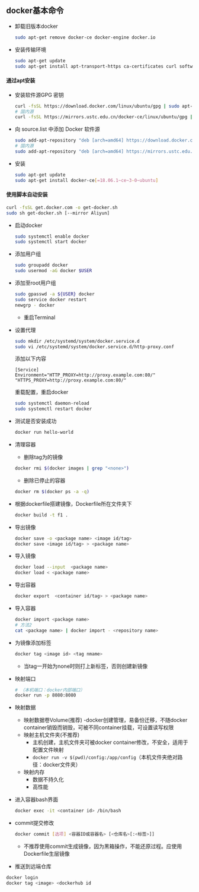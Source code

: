

docker基本命令
---------------------------
- 卸载旧版本docker
	```bash
	sudo apt-get remove docker-ce docker-engine docker.io
	```
- 安装传输环境
	```bash
	sudo apt-get update
	sudo apt-get install apt-transport-https ca-certificates curl software-properties-common
	```
#### 通过apt安装
- 安装软件源GPG 密钥
	```bash
	curl -fsSL https://download.docker.com/linux/ubuntu/gpg | sudo apt-key add -
	# 国内源
	curl -fsSL https://mirrors.ustc.edu.cn/docker-ce/linux/ubuntu/gpg | sudo apt-key add -
	```
- 向 source.list 中添加 Docker 软件源
	```bash
	sudo add-apt-repository "deb [arch=amd64] https://download.docker.com/linux/ubuntu $(lsb_release -cs) stable"
	# 国内源
	sudo add-apt-repository "deb [arch=amd64] https://mirrors.ustc.edu.cn/docker-ce/linux/ubuntu $(lsb_release -cs) stable"
	```
- 安装
	```bash
	sudo apt-get update
	sudo apt-get install docker-ce[=18.06.1~ce~3-0~ubuntu]
	```
#### 使用脚本自动安装

```bash
curl -fsSL get.docker.com -o get-docker.sh
sudo sh get-docker.sh [--mirror Aliyun]
```
- 启动docker
	```bash
	sudo systemctl enable docker
	sudo systemctl start docker
	```
- 添加用户组
	```bash
	sudo groupadd docker
	sudo usermod -aG docker $USER
	```
- 添加至root用户组
	```bash
	sudo gpasswd -a ${USER} docker
	sudo service docker restart
	newgrp - docker
	```
    - 重启Terminal
   
- 设置代理
	```bash
	sudo mkdir /etc/systemd/system/docker.service.d
	sudo vi /etc/systemd/system/docker.service.d/http-proxy.conf 
	```
	添加以下内容
	```
	[Service]
	Environment="HTTP_PROXY=http://proxy.example.com:80/" "HTTPS_PROXY=http://proxy.example.com:80/"
	```
	重载配置，重启docker
	```bash
	sudo systemctl daemon-reload
	sudo systemctl restart docker
	 ```
- 测试是否安装成功
	```bash
	docker run hello-world
	```
- 清理容器
    - 删除tag为<None>的镜像 
	```bash
	docker rmi $(docker images | grep "<none>")
	```
    - 删除已停止的容器
	```bash
	docker rm $(docker ps -a -q)
	```
- 根据dockerfile搭建镜像，Dockerfile所在文件夹下
	```bash
	docker build -t f1 .
	```
- 导出镜像
	```bash
    docker save -o <package name> <image id/tag>
    docker save <image id/tag> > <package name> 
	```
- 导入镜像
	```bash
    docker load --input  <package name>
    docker load < <package name> 
	```
- 导出容器
	```bash
	docker export  <container id/tag> > <package name> 
	```
- 导入容器
	```bash
    docker import <package name>
    # 方法2 
    cat <package name> | docker import - <repository name>
	```
- 为镜像添加标签
	```bash
    docker tag <image id> <tag nmame>
	```
    - 当tag一开始为none时则打上新标签，否则创建新镜像
- 映射端口
	```bash
	# （本机端口：docker内部端口）
    docker run -p 8080:8080
	```
- 映射数据
    - 映射数据卷Volume(推荐)
        -docker创建管理，易备份迁移，不随docker container销毁而销毁，可被不同container挂载，可设置读写权限 
    - 映射主机文件夹(不推荐)
        - 主机创建，主机文件夹可被docker container修改，不安全，适用于配置文件映射
        - `docker run -v $(pwd)/config:/app/config`（本机文件夹绝对路径：docker文件夹）
    - 映射内存
        - 数据不持久化
        - 高性能
- 进入容器bash界面
	```bash
	docker exec -it <container id> /bin/bash
	```
- commit提交修改
	```bash
	docker commit [选项] <容器ID或容器名> [<仓库名>[:<标签>]]
	```
    - 不推荐使用commit生成镜像，因为黑箱操作，不能还原过程。应使用Dockerfile生层镜像

- 推送到远端仓库
```bash
docker login
docker tag <image> <dockerhub id
```
<!--stackedit_data:
eyJoaXN0b3J5IjpbLTIxNjcwMTA0LDE4NjQxMTc0NDNdfQ==
-->